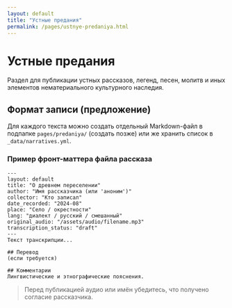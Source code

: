 ```yaml
---
layout: default
title: "Устные предания"
permalink: /pages/ustnye-predaniya.html
---
```

# Устные предания

Раздел для публикации устных рассказов, легенд, песен, молитв и иных элементов нематериального культурного наследия.

## Формат записи (предложение)
Для каждого текста можно создать отдельный Markdown-файл в подпапке `pages/predaniya/` (создать позже) или же хранить список в `_data/narratives.yml`.

### Пример фронт-маттера файла рассказа
```
---
layout: default
title: "О древнем переселении"
author: "Имя рассказчика (или 'аноним')"
collector: "Кто записал"
date_recorded: "2024-08"
place: "Село / окрестности"
lang: "диалект / русский / смешанный"
original_audio: "/assets/audio/filename.mp3"
transcription_status: "draft"
---
Текст транскрипции...

## Перевод
(если требуется)

## Комментарии
Лингвистические и этнографические пояснения.
```

> Перед публикацией аудио или имён убедитесь, что получено согласие рассказчика.

